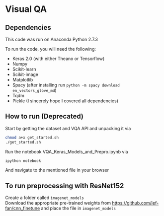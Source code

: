 # Visual QA

## Dependencies
This code was run on Anaconda Python 2.7.3

To run the code, you will need the following:
* Keras 2.0 (with either Theano or Tensorflow)
* Numpy
* Scikit-learn
* Scikit-image
* Matplotlib
* Spacy (after installing run ```python -m spacy download en_vectors_glove_md```)
* Tqdm
* Pickle
(I sincerely hope I covered all dependencies)

## How to run (Deprecated)
Start by getting the dataset and VQA API and unpacking it via
```bash
chmod a+x get_started.sh
./get_started.sh
```

Run the notebook VQA_Keras_Models_and_Prepro.ipynb via
```bash
ipython notebook
```
And navigate to the mentioned file in your browser

## To run preprocessing with ResNet152
Create a folder called ```imagenet_models```<br/>
Download the appropriate pre-trained weights from https://github.com/lef-fan/cnn_finetune and place the file in ```imagenet_models```<br/>

